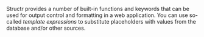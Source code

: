 Structr provides a number of built-in functions and keywords that can be used for output control and formatting in a web application. You can use so-called <i>template expressions</i> to substitute placeholders with values from the database and/or other sources.
